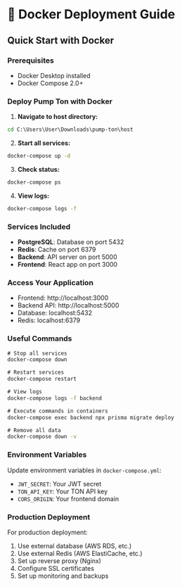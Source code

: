 # 🐳 Docker Deployment Guide

## Quick Start with Docker

### Prerequisites
- Docker Desktop installed
- Docker Compose 2.0+

### Deploy Pump Ton with Docker

1. **Navigate to host directory:**
```cmd
cd C:\Users\User\Downloads\pump-ton\host
```

2. **Start all services:**
```cmd
docker-compose up -d
```

3. **Check status:**
```cmd
docker-compose ps
```

4. **View logs:**
```cmd
docker-compose logs -f
```

### Services Included
- **PostgreSQL**: Database on port 5432
- **Redis**: Cache on port 6379
- **Backend**: API server on port 5000
- **Frontend**: React app on port 3000

### Access Your Application
- Frontend: http://localhost:3000
- Backend API: http://localhost:5000
- Database: localhost:5432
- Redis: localhost:6379

### Useful Commands

```cmd
# Stop all services
docker-compose down

# Restart services
docker-compose restart

# View logs
docker-compose logs -f backend

# Execute commands in containers
docker-compose exec backend npx prisma migrate deploy

# Remove all data
docker-compose down -v
```

### Environment Variables
Update environment variables in `docker-compose.yml`:
- `JWT_SECRET`: Your JWT secret
- `TON_API_KEY`: Your TON API key
- `CORS_ORIGIN`: Your frontend domain

### Production Deployment
For production deployment:
1. Use external database (AWS RDS, etc.)
2. Use external Redis (AWS ElastiCache, etc.)
3. Set up reverse proxy (Nginx)
4. Configure SSL certificates
5. Set up monitoring and backups

